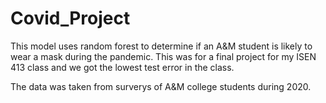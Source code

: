 # Covid_Project
This model uses random forest to determine if an A&M student is likely to wear a mask during the pandemic. This was for a final project for my ISEN 413 class and we got the lowest test error in the class.

The data was taken from surverys of A&M college students during 2020.
